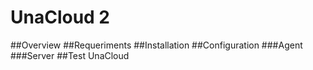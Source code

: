 # UnaCloud 2
##Overview
##Requeriments
##Installation
##Configuration
###Agent
###Server
##Test UnaCloud
